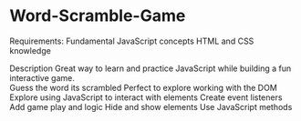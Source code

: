 # Word-Scramble-Game
 Requirements:
Fundamental JavaScript concepts
HTML and CSS knowledge

Description
Great way to learn and practice JavaScript while building a fun interactive game.\
Guess the word its scrambled
Perfect to explore working with the DOM
Explore using JavaScript to interact with elements
Create event listeners
Add game play and logic
Hide and show elements
Use JavaScript methods
